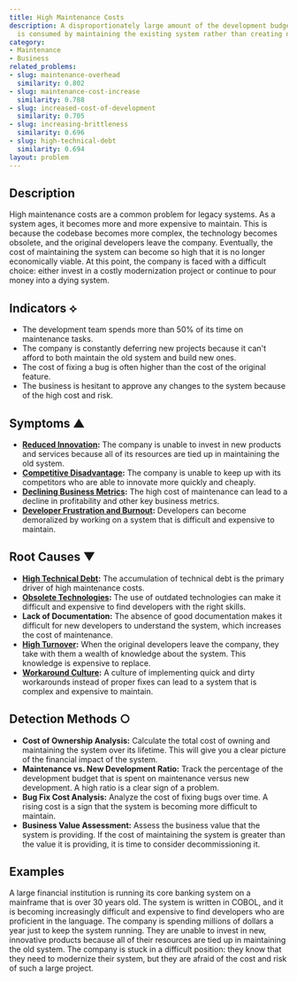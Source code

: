 ```yaml
---
title: High Maintenance Costs
description: A disproportionately large amount of the development budget and effort
  is consumed by maintaining the existing system rather than creating new value.
category:
- Maintenance
- Business
related_problems:
- slug: maintenance-overhead
  similarity: 0.802
- slug: maintenance-cost-increase
  similarity: 0.788
- slug: increased-cost-of-development
  similarity: 0.705
- slug: increasing-brittleness
  similarity: 0.696
- slug: high-technical-debt
  similarity: 0.694
layout: problem
---
```


## Description
High maintenance costs are a common problem for legacy systems. As a system ages, it becomes more and more expensive to maintain. This is because the codebase becomes more complex, the technology becomes obsolete, and the original developers leave the company. Eventually, the cost of maintaining the system can become so high that it is no longer economically viable. At this point, the company is faced with a difficult choice: either invest in a costly modernization project or continue to pour money into a dying system.

## Indicators ⟡
- The development team spends more than 50% of its time on maintenance tasks.
- The company is constantly deferring new projects because it can't afford to both maintain the old system and build new ones.
- The cost of fixing a bug is often higher than the cost of the original feature.
- The business is hesitant to approve any changes to the system because of the high cost and risk.

## Symptoms ▲
- **[Reduced Innovation](reduced-innovation.md):** The company is unable to invest in new products and services because all of its resources are tied up in maintaining the old system.
- **[Competitive Disadvantage](competitive-disadvantage.md):** The company is unable to keep up with its competitors who are able to innovate more quickly and cheaply.
- **[Declining Business Metrics](declining-business-metrics.md):** The high cost of maintenance can lead to a decline in profitability and other key business metrics.
- **[Developer Frustration and Burnout](developer-frustration-and-burnout.md):** Developers can become demoralized by working on a system that is difficult and expensive to maintain.

## Root Causes ▼
- **[High Technical Debt](high-technical-debt.md):** The accumulation of technical debt is the primary driver of high maintenance costs.
- **[Obsolete Technologies](obsolete-technologies.md):** The use of outdated technologies can make it difficult and expensive to find developers with the right skills.
- **Lack of Documentation:** The absence of good documentation makes it difficult for new developers to understand the system, which increases the cost of maintenance.
- **[High Turnover](high-turnover.md):** When the original developers leave the company, they take with them a wealth of knowledge about the system. This knowledge is expensive to replace.
- **[Workaround Culture](workaround-culture.md):** A culture of implementing quick and dirty workarounds instead of proper fixes can lead to a system that is complex and expensive to maintain.

## Detection Methods ○
- **Cost of Ownership Analysis:** Calculate the total cost of owning and maintaining the system over its lifetime. This will give you a clear picture of the financial impact of the system.
- **Maintenance vs. New Development Ratio:** Track the percentage of the development budget that is spent on maintenance versus new development. A high ratio is a clear sign of a problem.
- **Bug Fix Cost Analysis:** Analyze the cost of fixing bugs over time. A rising cost is a sign that the system is becoming more difficult to maintain.
- **Business Value Assessment:** Assess the business value that the system is providing. If the cost of maintaining the system is greater than the value it is providing, it is time to consider decommissioning it.

## Examples
A large financial institution is running its core banking system on a mainframe that is over 30 years old. The system is written in COBOL, and it is becoming increasingly difficult and expensive to find developers who are proficient in the language. The company is spending millions of dollars a year just to keep the system running. They are unable to invest in new, innovative products because all of their resources are tied up in maintaining the old system. The company is stuck in a difficult position: they know that they need to modernize their system, but they are afraid of the cost and risk of such a large project.
